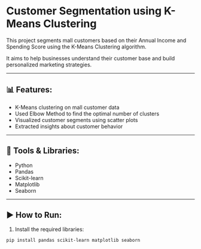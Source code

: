 # Customer Segmentation using K-Means Clustering

This project segments mall customers based on their Annual Income and Spending Score using the K-Means Clustering algorithm.

It aims to help businesses understand their customer base and build personalized marketing strategies.

---

## 📊 Features:
- K-Means clustering on mall customer data
- Used Elbow Method to find the optimal number of clusters
- Visualized customer segments using scatter plots
- Extracted insights about customer behavior

---

## 🧰 Tools & Libraries:
- Python
- Pandas
- Scikit-learn
- Matplotlib
- Seaborn

---

## ▶️ How to Run:
1. Install the required libraries:
```bash
pip install pandas scikit-learn matplotlib seaborn
